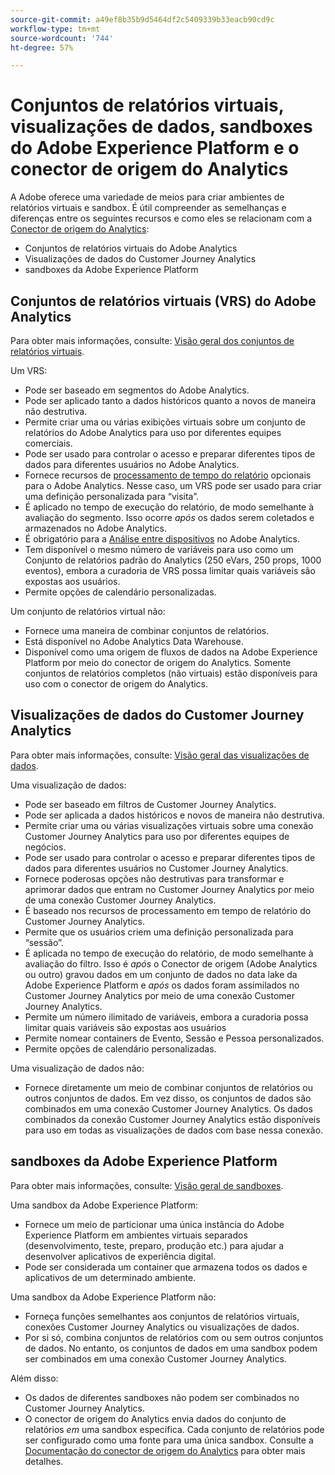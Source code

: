 ```yaml
---
source-git-commit: a49ef8b35b9d5464df2c5409339b33eacb90cd9c
workflow-type: tm+mt
source-wordcount: '744'
ht-degree: 57%

---
```

# Conjuntos de relatórios virtuais, visualizações de dados, sandboxes do Adobe Experience Platform e o conector de origem do Analytics

A Adobe oferece uma variedade de meios para criar ambientes de relatórios virtuais e sandbox. É útil compreender as semelhanças e diferenças entre os seguintes recursos e como eles se relacionam com a [Conector de origem do Analytics](https://experienceleague.adobe.com/docs/experience-platform/sources/ui-tutorials/create/adobe-applications/analytics.html?lang=pt-BR):

* Conjuntos de relatórios virtuais do Adobe Analytics
* Visualizações de dados do Customer Journey Analytics
* sandboxes da Adobe Experience Platform

## Conjuntos de relatórios virtuais (VRS) do Adobe Analytics

Para obter mais informações, consulte: [Visão geral dos conjuntos de relatórios virtuais](https://experienceleague.adobe.com/docs/analytics/components/virtual-report-suites/vrs-about.html?lang=pt-BR).

Um VRS:

* Pode ser baseado em segmentos do Adobe Analytics.
* Pode ser aplicado tanto a dados históricos quanto a novos de maneira não destrutiva.
* Permite criar uma ou várias exibições virtuais sobre um conjunto de relatórios do Adobe Analytics para uso por diferentes equipes comerciais.
* Pode ser usado para controlar o acesso e preparar diferentes tipos de dados para diferentes usuários no Adobe Analytics.
* Fornece recursos de [processamento de tempo do relatório](https://experienceleague.adobe.com/docs/analytics/components/virtual-report-suites/vrs-report-time-processing.html?lang=pt-BR) opcionais para o Adobe Analytics. Nesse caso, um VRS pode ser usado para criar uma definição personalizada para “visita”.
* É aplicado no tempo de execução do relatório, de modo semelhante à avaliação do segmento. Isso ocorre _após_ os dados serem coletados e armazenados no Adobe Analytics.
* É obrigatório para a [Análise entre dispositivos](https://experienceleague.adobe.com/docs/analytics/components/cda/overview.html?lang=pt-BR) no Adobe Analytics.
* Tem disponível o mesmo número de variáveis para uso como um Conjunto de relatórios padrão do Analytics (250 eVars, 250 props, 1000 eventos), embora a curadoria de VRS possa limitar quais variáveis são expostas aos usuários.
* Permite opções de calendário personalizadas.

Um conjunto de relatórios virtual não:

* Fornece uma maneira de combinar conjuntos de relatórios.
* Está disponível no Adobe Analytics Data Warehouse.
* Disponível como uma origem de fluxos de dados na Adobe Experience Platform por meio do conector de origem do Analytics. Somente conjuntos de relatórios completos (não virtuais) estão disponíveis para uso com o conector de origem do Analytics.


## Visualizações de dados do Customer Journey Analytics

Para obter mais informações, consulte: [Visão geral das visualizações de dados](https://experienceleague.adobe.com/docs/analytics-platform/using/cja-dataviews/data-views.html?lang=pt-BR).

Uma visualização de dados:

* Pode ser baseado em filtros de Customer Journey Analytics.
* Pode ser aplicada a dados históricos e novos de maneira não destrutiva.
* Permite criar uma ou várias visualizações virtuais sobre uma conexão Customer Journey Analytics para uso por diferentes equipes de negócios.
* Pode ser usado para controlar o acesso e preparar diferentes tipos de dados para diferentes usuários no Customer Journey Analytics.
* Fornece poderosas opções não destrutivas para transformar e aprimorar dados que entram no Customer Journey Analytics por meio de uma conexão Customer Journey Analytics.
* É baseado nos recursos de processamento em tempo de relatório do Customer Journey Analytics.
* Permite que os usuários criem uma definição personalizada para “sessão”.
* É aplicada no tempo de execução do relatório, de modo semelhante à avaliação do filtro. Isso é _após_ o Conector de origem (Adobe Analytics ou outro) gravou dados em um conjunto de dados no data lake da Adobe Experience Platform e _após_ os dados foram assimilados no Customer Journey Analytics por meio de uma conexão Customer Journey Analytics.
* Permite um número ilimitado de variáveis, embora a curadoria possa limitar quais variáveis são expostas aos usuários
* Permite nomear containers de Evento, Sessão e Pessoa personalizados.
* Permite opções de calendário personalizadas.

Uma visualização de dados não:

* Fornece diretamente um meio de combinar conjuntos de relatórios ou outros conjuntos de dados. Em vez disso, os conjuntos de dados são combinados em uma conexão Customer Journey Analytics. Os dados combinados da conexão Customer Journey Analytics estão disponíveis para uso em todas as visualizações de dados com base nessa conexão.

## sandboxes da Adobe Experience Platform

Para obter mais informações, consulte: [Visão geral de sandboxes](https://experienceleague.adobe.com/docs/experience-platform/sandbox/home.html?lang=pt-BR).

Uma sandbox da Adobe Experience Platform:

* Fornece um meio de particionar uma única instância do Adobe Experience Platform em ambientes virtuais separados (desenvolvimento, teste, preparo, produção etc.) para ajudar a desenvolver aplicativos de experiência digital.
* Pode ser considerada um container que armazena todos os dados e aplicativos de um determinado ambiente.

Uma sandbox da Adobe Experience Platform não:

* Forneça funções semelhantes aos conjuntos de relatórios virtuais, conexões Customer Journey Analytics ou visualizações de dados.
* Por si só, combina conjuntos de relatórios com ou sem outros conjuntos de dados. No entanto, os conjuntos de dados em uma sandbox podem ser combinados em uma conexão Customer Journey Analytics.

Além disso:

* Os dados de diferentes sandboxes não podem ser combinados no Customer Journey Analytics.
* O conector de origem do Analytics envia dados do conjunto de relatórios _em_ uma sandbox específica. Cada conjunto de relatórios pode ser configurado como uma fonte para uma única sandbox. Consulte a [Documentação do conector de origem do Analytics](https://experienceleague.adobe.com/docs/experience-platform/sources/ui-tutorials/create/adobe-applications/analytics.html?lang=pt-BR) para obter mais detalhes.